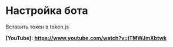# Настройка бота
Вставить токен в token.js

**[YouTube]:** __https://www.youtube.com/watch?v=iTMWJmXbtwk__
